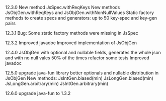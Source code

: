 12.3.0 
New method JsSpec.withReqKeys
New methods JsObjGen.withReqKeys and JsObjGen.withNonNullValues
Static factory methods to create specs and generators: up to 50 key-spec and key-gen pairs

12.3.1
Bug: Some static factory methods were missing in JsSpec

12.3.2
Improved javadoc
Improved implementation of JsObjGen 

12.4.0
JsObjGen with optional and nullable fields, generates the whole json and with no null vales 50% of the times
refactor some tests
Improved javadoc

12.5.0
upgrade java-fun library
better optionals and nullable distribution in JsObjGen
New methods:
 JsIntGen.biased(min)
 JsLongGen.biased(min)
 JsLongGen.arbitrary(min)
 JsIntGen.arbitrary(min)

12.6.0
upgrade java-fun to 1.3.2